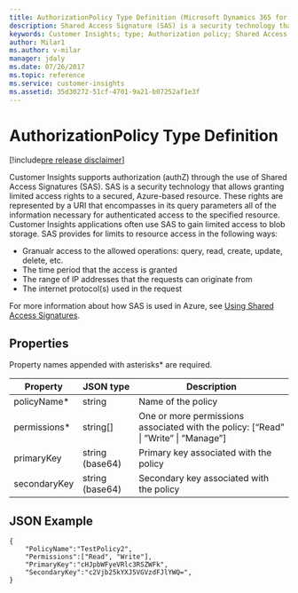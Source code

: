 ```yaml
---
title: AuthorizationPolicy Type Definition (Microsoft Dynamics 365 for Customer Insights) | MicrosoftDocs
description: Shared Access Signature (SAS) is a security technology that allows granting limited access rights to a secured resource.
keywords: Customer Insights; type; Authorization policy; Shared Access Signature (SAS)
author: Milar1
ms.author: v-milar
manager: jdaly
ms.date: 07/26/2017
ms.topic: reference
ms.service: customer-insights 
ms.assetid: 35d30272-51cf-4701-9a21-b07252af1e3f
---
```


AuthorizationPolicy Type Definition
===============================

[!include[pre release disclaimer](../../../includes/cc-beta-prerelease-disclaimer.md)]

Customer Insights supports authorization (authZ) through the use of Shared Access Signatures (SAS). SAS is a security technology that allows granting limited access rights to a secured, Azure-based resource. These rights are represented by a URI that encompasses in its query parameters all of the information necessary for authenticated access to the specified resource. Customer Insights applications often use SAS to gain limited access to blob storage. SAS provides for limits to resource access in the following ways:
* Granualr access to the allowed operations: query, read, create, update, delete, etc.
* The time period that the access is granted
* The range of IP addresses that the requests can originate from
* The internet protocol(s) used in the request

For more information about how SAS is used in Azure, see [Using Shared Access Signatures](https://docs.microsoft.com/azure/storage/storage-dotnet-shared-access-signature-part-1).

## Properties

Property names appended with asterisks* are required.

|**Property**|**JSON type**|**Description**|
| --------------- | ---------- | ------------- |
|policyName*|string|Name of the policy|
|permissions*|string[]|One or more permissions associated with the policy: [“Read” \| ”Write” \| ”Manage”]|
|primaryKey|string (base64)|Primary key associated with the policy|
|secondaryKey|string (base64)|Secondary key associated with the policy|


## JSON Example
```{json}
{ 
    "PolicyName":"TestPolicy2", 
    "Permissions":["Read", "Write"], 
    "PrimaryKey":"cHJpbWFyeVRlc3RSZWFk", 
    "SecondaryKey":"c2Vjb25kYXJ5VGVzdFJlYWQ=", 
}
```

